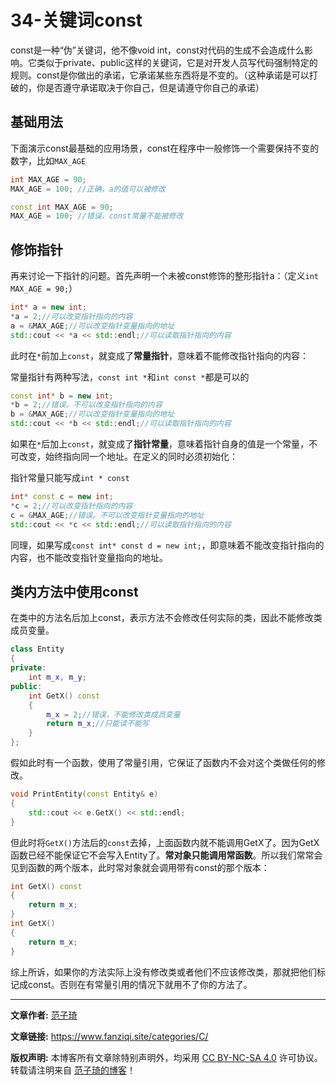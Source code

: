 # 34-关键词const

const是一种“伪”关键词，他不像void int，const对代码的生成不会造成什么影响。它类似于private、public这样的关键词，它是对开发人员写代码强制特定的规则。const是你做出的承诺，它承诺某些东西将是不变的。（这种承诺是可以打破的，你是否遵守承诺取决于你自己，但是请遵守你自己的承诺）

## 基础用法

下面演示const最基础的应用场景，const在程序中一般修饰一个需要保持不变的数字，比如`MAX_AGE`

```cpp
int MAX_AGE = 90;
MAX_AGE = 100; //正确，a的值可以被修改

const int MAX_AGE = 90;
MAX_AGE = 100; //错误，const常量不能被修改
```

## 修饰指针

再来讨论一下指针的问题。首先声明一个未被const修饰的整形指针a：（定义`int MAX_AGE = 90;`）

```cpp
int* a = new int;
*a = 2;//可以改变指针指向的内容
a = &MAX_AGE;//可以改变指针变量指向的地址
std::cout << *a << std::endl;//可以读取指针指向的内容
```

此时在`*`前加上`const`，就变成了**常量指针**，意味着不能修改指针指向的内容：

常量指针有两种写法，`const int *`和`int const *`都是可以的

```cpp
const int* b = new int;
*b = 2;//错误。不可以改变指针指向的内容
b = &MAX_AGE;//可以改变指针变量指向的地址
std::cout << *b << std::endl;//可以读取指针指向的内容
```

如果在`*`后加上`const`，就变成了**指针常量**，意味着指针自身的值是一个常量，不可改变，始终指向同一个地址。在定义的同时必须初始化：

指针常量只能写成`int * const`

```cpp
int* const c = new int;
*c = 2;//可以改变指针指向的内容
c = &MAX_AGE;//错误。不可以改变指针变量指向的地址
std::cout << *c << std::endl;//可以读取指针指向的内容
```

同理，如果写成`const int* const d = new int;`，即意味着不能改变指针指向的内容，也不能改变指针变量指向的地址。

## 类内方法中使用const

在类中的方法名后加上const，表示方法不会修改任何实际的类，因此不能修改类成员变量。

```cpp
class Entity
{
private:
	int m_x, m_y;
public:
	int GetX() const
	{
        m_x = 2;//错误，不能修改类成员变量
		return m_x;//只能读不能写
	}
};
```

假如此时有一个函数，使用了常量引用，它保证了函数内不会对这个类做任何的修改。

```cpp
void PrintEntity(const Entity& e)
{
	std::cout << e.GetX() << std::endl;
}
```

但此时将`GetX()`方法后的`const`去掉，上面函数内就不能调用GetX了。因为GetX函数已经不能保证它不会写入Entity了。**常对象只能调用常函数**。所以我们常常会见到函数的两个版本，此时常对象就会调用带有const的那个版本：

```cpp
int GetX() const
{
    return m_x;
}
int GetX()
{
    return m_x;
}
```

综上所诉，如果你的方法实际上没有修改类或者他们不应该修改类，那就把他们标记成const。否则在有常量引用的情况下就用不了你的方法了。

------

**文章作者:** [范子琦](https://github.com/fan-ziqi)

**文章链接:** https://www.fanziqi.site/categories/C/

**版权声明:** 本博客所有文章除特别声明外，均采用 [CC BY-NC-SA 4.0](https://creativecommons.org/licenses/by-nc-sa/4.0/) 许可协议。转载请注明来自 [范子琦的博客](http://www.fanziqi.site/)！